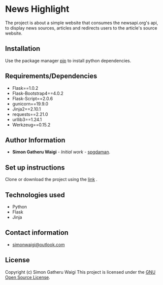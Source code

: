 # News Highlight



The project is about a simple website that consumes the newsapi.org's api, to display news sources, articles and redirects users to the article's source website.

## Installation

Use the package manager [pip](https://pip.pypa.io/en/stable/) to install python dependencies.

## Requirements/Dependencies

* Flask==1.0.2
* Flask-Bootstrap4==4.0.2
* Flask-Script==2.0.6
* gunicorn==19.9.0
* Jinja2==2.10.1
* requests==2.21.0
* urllib3==1.24.1
* Werkzeug==0.15.2


## Author Information

* **Simon Gatheru Waigi** - *Initial work* - [spgdaman](https://github.com/spgdaman).

## Set up instructions

Clone or download the project using the [link](https://github.com/spgdaman/news-highlights) .

## Technologies used

* Python
* Flask
* Jinja

## Contact information

* simonwaigi@outlook.com

## License

Copyright (c) Simon Gatheru Waigi
This project is licensed under the [GNU Open Source License](LICENSE).
